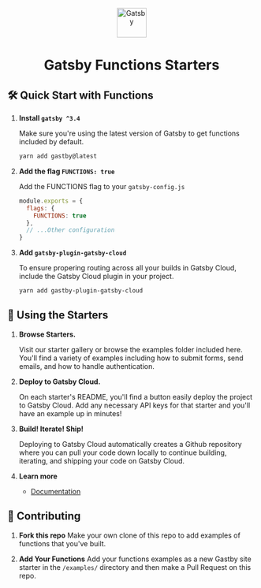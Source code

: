 <p align="center">
  <a href="https://www.gatsbyjs.com/?utm_source=starter&utm_medium=readme&utm_campaign=functions-starters">
    <img alt="Gatsby" src="https://www.gatsbyjs.com/Gatsby-Monogram.svg" width="60" />
  </a>
</p>
<h1 align="center">
  Gatsby Functions Starters
</h1>


##  🛠 Quick Start with Functions
1. **Install `gatsby ^3.4`**

    Make sure you're using the latest version of Gatsby to get functions included by default.

    ```bash
    yarn add gastby@latest
    ```

2. **Add the flag `FUNCTIONS: true`**

    Add the FUNCTIONS flag to your `gatsby-config.js`

    ```js
    module.exports = {
      flags: {
        FUNCTIONS: true
      },
      // ...Other configuration
    }
    ```
3. **Add `gatsby-plugin-gatsby-cloud`**

    To ensure propering routing across all your builds in Gatsby Cloud, include the Gatsby Cloud plugin in your project.

    ```bash
    yarn add gastby-plugin-gatsby-cloud
    ```

## 🚀 Using the Starters

1.  **Browse Starters.**

    Visit our starter gallery or browse the examples folder included here. You'll find a variety of examples including how to submit forms, send emails, and how to handle authentication.

2.  **Deploy to Gatsby Cloud.**

    On each starter's README, you'll find a button easily deploy the project to Gatsby Cloud. Add any necessary API keys for that starter and you'll have an example up in minutes!


3.  **Build! Iterate! Ship!**

    Deploying to Gatsby Cloud automatically creates a Github repository where you can pull your code down locally to continue building, iterating, and shipping your code on Gatsby Cloud.

4.  **Learn more**

    - [Documentation](https://www.gatsbyjs.com/docs/how-to/functions/getting-started/?utm_source=starter&utm_medium=readme&utm_campaign=gatsby-functions-beta)

## 🙌 Contributing
1. **Fork this repo**
    Make your own clone of this repo to add examples of functions that you've built.

2. **Add Your Functions**
    Add your functions examples as a new Gastby site starter in the `/examples/` directory and then make a Pull Request on this repo.

